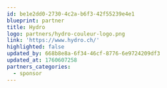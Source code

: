 ```yaml
---
id: be1e2dd0-2730-4c2a-b6f3-42f55239e4e1
blueprint: partner
title: Hydro
logo: partners/hydro-couleur-logo.png
link: 'https://www.hydro.ch/'
highlighted: false
updated_by: 668b8e8a-6f34-46cf-8776-6e9724209df3
updated_at: 1760607258
partners_categories:
  - sponsor
---
```

